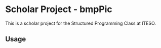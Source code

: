 # Scholar Project - bmpPic

This is a scholar project for the Structured Programming Class at ITESO.

## Usage
